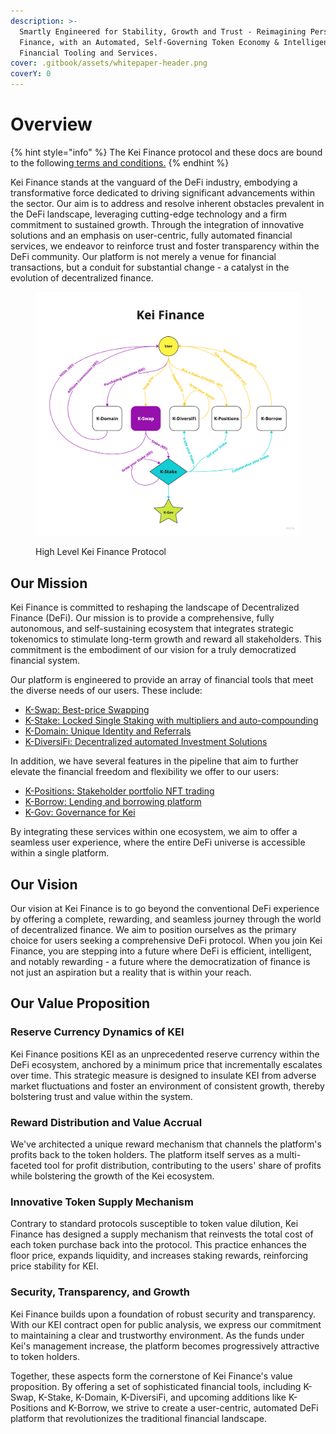 ```yaml
---
description: >-
  Smartly Engineered for Stability, Growth and Trust - Reimagining Personal
  Finance, with an Automated, Self-Governing Token Economy & Intelligent
  Financial Tooling and Services.
cover: .gitbook/assets/whitepaper-header.png
coverY: 0
---
```


# Overview

{% hint style="info" %}
The Kei Finance protocol and these docs are bound to the following[ terms and conditions.](https://kei.fi/terms)
{% endhint %}

Kei Finance stands at the vanguard of the DeFi industry, embodying a transformative force dedicated to driving significant advancements within the sector. Our aim is to address and resolve inherent obstacles prevalent in the DeFi landscape, leveraging cutting-edge technology and a firm commitment to sustained growth. Through the integration of innovative solutions and an emphasis on user-centric, fully automated financial services, we endeavor to reinforce trust and foster transparency within the DeFi community. Our platform is not merely a venue for financial transactions, but a conduit for substantial change - a catalyst in the evolution of decentralized finance.

<figure><img src=".gitbook/assets/image (21).png" alt=""><figcaption><p>High Level Kei Finance Protocol</p></figcaption></figure>

## Our Mission

Kei Finance is committed to reshaping the landscape of Decentralized Finance (DeFi). Our mission is to provide a comprehensive, fully autonomous, and self-sustaining ecosystem that integrates strategic tokenomics to stimulate long-term growth and reward all stakeholders. This commitment is the embodiment of our vision for a truly democratized financial system.

Our platform is engineered to provide an array of financial tools that meet the diverse needs of our users. These include:

* [K-Swap: Best-price Swapping](product-and-offerings/swapping/)
* [K-Stake: Locked Single Staking with multipliers and auto-compounding](product-and-offerings/staking.md)
* [K-Domain: Unique Identity and Referrals](product-and-offerings/affiliate/)
* [K-DiversiFi: Decentralized automated Investment Solutions](product-and-offerings/k-diversifi/)

In addition, we have several features in the pipeline that aim to further elevate the financial freedom and flexibility we offer to our users:

* [K-Positions: Stakeholder portfolio NFT trading](product-and-offerings/k-positions-coming-soon/)
* [K-Borrow: Lending and borrowing platform](product-and-offerings/k-borrow-coming-soon/)
* [K-Gov: Governance for Kei](product-and-offerings/governance-coming-soon.md)

By integrating these services within one ecosystem, we aim to offer a seamless user experience, where the entire DeFi universe is accessible within a single platform.

## **Our Vision**

Our vision at Kei Finance is to go beyond the conventional DeFi experience by offering a complete, rewarding, and seamless journey through the world of decentralized finance. We aim to position ourselves as the primary choice for users seeking a comprehensive DeFi protocol. When you join Kei Finance, you are stepping into a future where DeFi is efficient, intelligent, and notably rewarding - a future where the democratization of finance is not just an aspiration but a reality that is within your reach.

## Our Value Proposition

### **Reserve Currency Dynamics of KEI**

Kei Finance positions KEI as an unprecedented reserve currency within the DeFi ecosystem, anchored by a minimum price that incrementally escalates over time. This strategic measure is designed to insulate KEI from adverse market fluctuations and foster an environment of consistent growth, thereby bolstering trust and value within the system.

### **Reward Distribution and Value Accrual**

We've architected a unique reward mechanism that channels the platform's profits back to the token holders. The platform itself serves as a multi-faceted tool for profit distribution, contributing to the users' share of profits while bolstering the growth of the Kei ecosystem.

### **Innovative Token Supply Mechanism**

Contrary to standard protocols susceptible to token value dilution, Kei Finance has designed a supply mechanism that reinvests the total cost of each token purchase back into the protocol. This practice enhances the floor price, expands liquidity, and increases staking rewards, reinforcing price stability for KEI.

### **Security, Transparency, and Growth**

Kei Finance builds upon a foundation of robust security and transparency. With our KEI contract open for public analysis, we express our commitment to maintaining a clear and trustworthy environment. As the funds under Kei's management increase, the platform becomes progressively attractive to token holders.

Together, these aspects form the cornerstone of Kei Finance's value proposition. By offering a set of sophisticated financial tools, including K-Swap, K-Stake, K-Domain, K-DiversiFi, and upcoming additions like K-Positions and K-Borrow, we strive to create a user-centric, automated DeFi platform that revolutionizes the traditional financial landscape.
